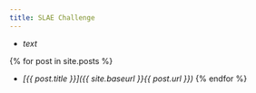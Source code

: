 ```yaml
---
title: SLAE Challenge
---
```


- *text*

{% for post in site.posts %}
- *[{{ post.title }}]({{ site.baseurl }}{{ post.url }})*
{% endfor %}
